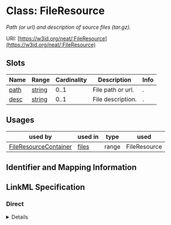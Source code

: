 # Class: FileResource
_Path (or url) and description of source files (tar.gz)._





URI: [https://w3id.org/neat/:FileResource](https://w3id.org/neat/:FileResource)



<!-- no inheritance hierarchy -->



## Slots

| Name | Range | Cardinality | Description  | Info |
| ---  | --- | --- | --- | --- |
| [path](path.md) | [string](string.md) | 0..1 | File path or url.  | . |
| [desc](desc.md) | [string](string.md) | 0..1 | File description.  | . |


## Usages


| used by | used in | type | used |
| ---  | --- | --- | --- |
| [FileResourceContainer](FileResourceContainer.md) | [files](files.md) | range | FileResource |



## Identifier and Mapping Information









## LinkML Specification

<!-- TODO: investigate https://stackoverflow.com/questions/37606292/how-to-create-tabbed-code-blocks-in-mkdocs-or-sphinx -->

### Direct

<details>
```yaml
name: FileResource
description: Path (or url) and description of source files (tar.gz).
from_schema: https://w3id.org/neat
attributes:
  path:
    name: path
    description: File path or url.
    from_schema: https://w3id.org/neat
  desc:
    name: desc
    description: File description.
    from_schema: https://w3id.org/neat

```
</details>

### Induced

<details>
```yaml
name: FileResource
description: Path (or url) and description of source files (tar.gz).
from_schema: https://w3id.org/neat
attributes:
  path:
    name: path
    description: File path or url.
    from_schema: https://w3id.org/neat
    alias: path
    owner: FileResource
    range: string
  desc:
    name: desc
    description: File description.
    from_schema: https://w3id.org/neat
    alias: desc
    owner: FileResource
    range: string

```
</details>